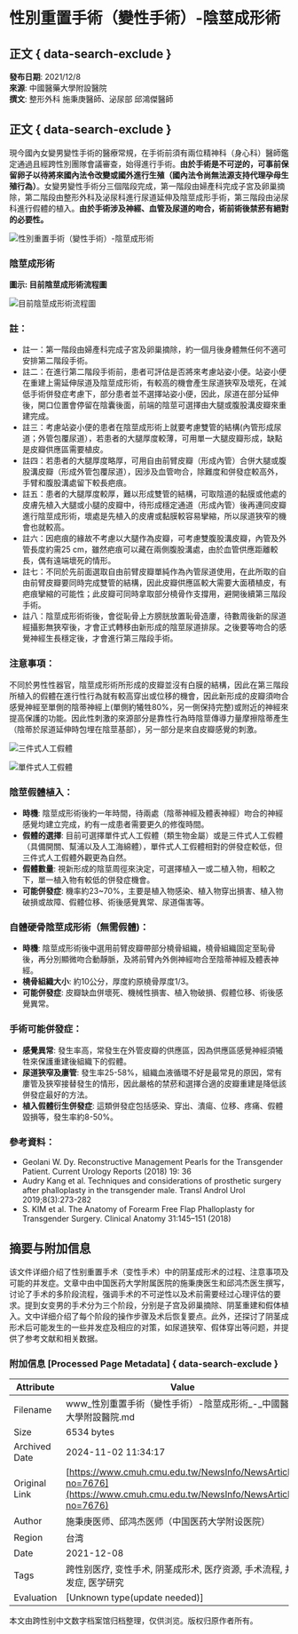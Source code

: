 # 性別重置手術（變性手術）-陰莖成形術

## 正文 { data-search-exclude }


**發布日期**: 2021/12/8  
**來源**: 中國醫藥大學附設醫院  
**撰文**: 整形外科 施秉庚醫師、泌尿部 邱鴻傑醫師  

## 正文 { data-search-exclude }

現今國內女變男變性手術的醫療常規，在手術前須有兩位精神科（身心科）醫師鑑定通過且經跨性別團隊會議審查，始得進行手術。**由於手術是不可逆的，可事前保留卵子以待將來國內法令改變或國外進行生殖（國內法令尚無法源支持代理孕母生殖行為）**。女變男變性手術分三個階段完成，第一階段由婦產科完成子宮及卵巢摘除，第二階段由整形外科及泌尿科進行尿道延伸及陰莖成形手術，第三階段由泌尿科進行假體的植入。**由於手術涉及神經、血管及尿道的吻合，術前術後禁菸有絕對的必要性。**

![性別重置手術（變性手術）-陰莖成形術](https://www.cmuh.cmu.edu.tw//FileUploads/images/shutterstock_1591043194.jpg)

### **陰莖成形術**

**圖示: 目前陰莖成形術流程圖**

![目前陰莖成形術流程圖](https://www.cmuh.cmu.edu.tw//FileUploads/images/%e7%9b%ae%e5%89%8d%e9%99%b0%e8%8e%96%e6%88%90%e5%bd%a2%e8%a1%93%e6%b5%81%e7%a8%8b%e5%9c%96.jpg)

### **註：**

- 註一：第一階段由婦產科完成子宮及卵巢摘除，約一個月後身體無任何不適可安排第二階段手術。
- 註二：在進行第二階段手術前，患者可評估是否將來考慮站姿小便。站姿小便在重建上需延伸尿道及陰莖成形術，有較高的機會產生尿道狹窄及壞死，在減低手術併發症考慮下，部分患者並不選擇站姿小便，因此，尿道在部分延伸後，開口位置會停留在陰囊後面，前端的陰莖可選擇由大腿或腹股溝皮瓣來重建完成。
- 註三：考慮站姿小便的患者在陰莖成形術上就要考慮雙管的結構(內管形成尿道；外管包覆尿道），若患者的大腿厚度較薄，可用單一大腿皮瓣形成，缺點是皮瓣供應區需要植皮。
- 註四：若患者的大腿厚度略厚，可用自由前臂皮瓣（形成內管）合併大腿或腹股溝皮瓣（形成外管包覆尿道），因涉及血管吻合，除難度和併發症較高外，手臂和腹股溝處留下較長疤痕。
- 註五：患者的大腿厚度較厚，難以形成雙管的結構，可取陰道的黏膜或他處的皮膚先植入大腿或小腿的皮瓣中，待形成穩定通道（形成內管）後再連同皮瓣進行陰莖成形術，壞處是先植入的皮膚或黏膜較容易攣縮，所以尿道狹窄的機會也就較高。
- 註六：因疤痕的緣故不考慮以大腿作為皮瓣，可考慮雙腹股溝皮瓣，內管及外管長度約需25 cm，雖然疤痕可以藏在兩側腹股溝處，由於血管供應距離較長，偶有遠端壞死的情形。
- 註七：不同於先前面選取自由前臂皮瓣單純作為內管尿道使用，在此所取的自由前臂皮瓣要同時完成雙管的結構，因此皮瓣供應區較大需要大面積植皮，有疤痕攣縮的可能性；此皮瓣可同時拿取部分橈骨作支撐用，避開後續第三階段手術。
- 註八：陰莖成形術術後，會從恥骨上方膀胱放置恥骨造廔，待數周後新的尿道經攝影無狹窄後，才會正式轉移由新形成的陰莖尿道排尿。之後要等吻合的感覺神經生長穩定後，才會進行第三階段手術。

### **注意事項：**

不同於男性性器官，陰莖成形術所形成的皮瓣並沒有白膜的結構，因此在第三階段所植入的假體在進行性行為就有較高穿出或位移的機會，因此新形成的皮瓣須吻合感覺神經至單側的陰蒂神經上(單側約犧牲80%，另一側保持完整)或附近的神經來提高保護的功能。因此性刺激的來源部分是靠性行為時陰莖傳導力量摩擦陰蒂產生（陰蒂於尿道延伸時包埋在陰莖基部），另一部分是來自皮瓣感覺的刺激。

![三件式人工假體](https://www.cmuh.cmu.edu.tw//FileUploads/images/%e4%b8%89%e4%bb%b6%e5%bc%8f%e4%ba%ba%e5%b7%a5%e5%81%87%e9%ab%94.jpg)

![單件式人工假體](https://www.cmuh.cmu.edu.tw//FileUploads/images/%e5%96%ae%e4%bb%b6%e5%bc%8f%e4%ba%ba%e5%b7%a5%e5%81%87%e9%ab%94.jpg)

### **陰莖假體植入：**

- **時機**: 陰莖成形術後約一年時間，待兩處（陰蒂神經及體表神經）吻合的神經感覺均建立完成，約有一成患者需要更久的修復時間。
- **假體的選擇**: 目前可選擇單件式人工假體（類生物金屬）或是三件式人工假體（具備開關、幫浦以及人工海綿體），單件式人工假體相對的併發症較低，但三件式人工假體外觀更為自然。
- **假體數量**: 視新形成的陰莖周徑來決定，可選擇植入一或二植入物，相較之下，單一植入物有較低的併發症機會。
- **可能併發症**: 機率約23~70%，主要是植入物感染、植入物穿出損害、植入物破損或故障、假體位移、術後感覺異常、尿道傷害等。

### **自體硬骨陰莖成形術（無需假體)：**

- **時機**: 陰莖成形術後中選用前臂皮瓣帶部分橈骨組織，橈骨組織固定至恥骨後，再分別顯微吻合動靜脈，及將前臂內外側神經吻合至陰蒂神經及體表神經。
- **橈骨組織大小**: 約10公分，厚度約原橈骨厚度1/3。
- **可能併發症**: 皮瓣缺血併壞死、機械性損害、植入物破損、假體位移、術後感覺異常。

### **手術可能併發症：**

- **感覺異常**: 發生率高，常發生在外管皮瓣的供應區，因為供應區感覺神經須犧牲來保護重建後組織下的假體。
- **尿道狹窄及廔管**: 發生率25-58%，組織血液循環不好是最常見的原因，常有廔管及狹窄接替發生的情形，因此嚴格的禁菸和選擇合適的皮瓣重建是降低該併發症最好的方法。
- **植入假體衍生併發症**: 這類併發症包括感染、穿出、潰瘍、位移、疼痛、假體毀損等，發生率約8-50%。

### 參考資料：
- Geolani W. Dy. Reconstructive Management Pearls for the Transgender Patient. Current Urology Reports (2018) 19: 36
- Audry Kang et al. Techniques and considerations of prosthetic surgery after phalloplasty in the transgender male. Transl Androl Urol 2019;8(3):273-282
- S. KIM et al. The Anatomy of Forearm Free Flap Phalloplasty for Transgender Surgery. Clinical Anatomy 31:145–151 (2018)

## 摘要与附加信息

<!-- tcd_abstract -->
该文件详细介绍了性别重置手术（变性手术）中的阴茎成形术的过程、注意事项及可能的并发症。文章中由中国医药大学附属医院的施秉庚医生和邱鸿杰医生撰写，讨论了手术的多阶段流程，强调手术的不可逆性以及术前需要经过心理评估的要求。提到女变男的手术分为三个阶段，分别是子宫及卵巢摘除、阴茎重建和假体植入。文中详细介绍了每个阶段的操作步骤及术后恢复要点。此外，还探讨了阴茎成形术后可能发生的一些并发症及相应的对策，如尿道狭窄、假体穿出等问题，并提供了参考文献和相关数据。
<!-- tcd_abstract_end -->

### 附加信息 [Processed Page Metadata] { data-search-exclude }

| Attribute       | Value                                  |
|-----------------|----------------------------------------|
| Filename        | www_性別重置手術（變性手術）-陰莖成形術_-_中國醫藥大學附設醫院.md                             |
| Size            | 6534 bytes                           |
| Archived Date   | 2024-11-02 11:34:17                             |
| Original Link   | [https://www.cmuh.cmu.edu.tw/NewsInfo/NewsArticle?no=7676](https://www.cmuh.cmu.edu.tw/NewsInfo/NewsArticle?no=7676)                       |
| Author          | 施秉庚医师、邱鸿杰医师（中国医药大学附设医院）                               |
| Region          | 台湾                               |
| Date            | 2021-12-08                                 |
| Tags            | 跨性别医疗, 变性手术, 阴茎成形术, 医疗资源, 手术流程, 并发症, 医学研究                                 |
| Evaluation            | [Unknown type(update needed)]                                 |
<!-- tcd_table_end -->

本文由跨性别中文数字档案馆归档整理，仅供浏览。版权归原作者所有。
